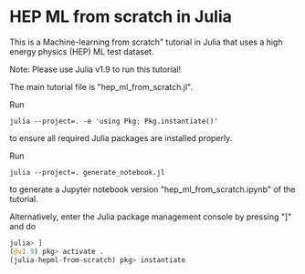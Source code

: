 # HEP ML from scratch in Julia

This is a Machine-learning from scratch" tutorial in Julia that uses a high energy physics (HEP) ML test dataset.

Note: Please use Julia v1.9 to run this tutorial!

The main tutorial file is "hep_ml_from_scratch.jl".

Run

```shell
julia --project=. -e 'using Pkg; Pkg.instantiate()'
```

to ensure all required Julia packages are installed properly.

Run

```shell
julia --project=. generate_notebook.jl
```

to generate a Jupyter notebook version "hep_ml_from_scratch.ipynb" of the tutorial.

Alternatively, enter the Julia package management console by pressing "]" and do

```julia
julia> ]
(@v1.9) pkg> activate .
(julia-hepml-from-scratch) pkg> instantiate
```

